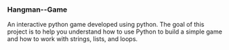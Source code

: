 ### Hangman--Game
 An interactive python game developed using python.
 The goal of this project is to help you understand how to use Python to build a simple game and 
 how to work with strings, lists, and loops. 
